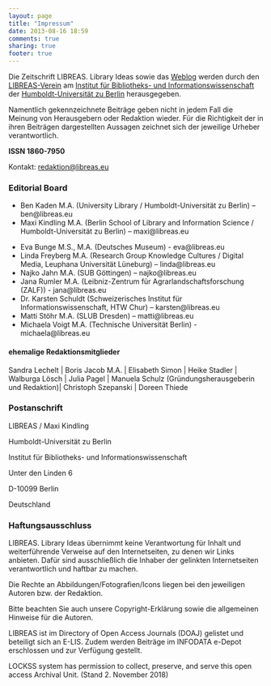 ```yaml
---
layout: page
title: "Impressum"
date: 2013-08-16 18:59
comments: true
sharing: true
footer: true
---
```

Die Zeitschrift LIBREAS. Library Ideas sowie das [Weblog](http://libreas.wordpress.com/) werden durch den [LIBREAS-Verein](http://libreas-verein.eu/) am [Institut für Bibliotheks- und Informationswissenschaft](http://www.ibi.hu-berlin.de) der [Humboldt-Universität zu Berlin](http://www.hu-berlin.de) herausgegeben.

Namentlich gekennzeichnete Beiträge geben nicht in jedem Fall die Meinung von Herausgebern oder Redaktion wieder. Für die Richtigkeit der in ihren Beiträgen dargestellten Aussagen zeichnet sich der jeweilige Urheber verantwortlich.

**ISSN 1860-7950**

Kontakt: redaktion@libreas.eu

### Editorial Board

<ul>
<li>Ben Kaden M.A. (University Library / Humboldt-Universität zu Berlin) – ben@libreas.eu</li>
<li>Maxi Kindling M.A. (Berlin School of Library and Information Science / Humboldt-Universität zu Berlin)  – maxi@libreas.eu</li>
</ul>
<ul>
<li>Eva Bunge M.S., M.A. (Deutsches Museum) - eva@libreas.eu</li>
<li>Linda Freyberg M.A. (Research Group Knowledge Cultures / Digital Media, Leuphana Universität Lüneburg) – linda@libreas.eu</li>
<li>Najko Jahn M.A. (SUB Göttingen) – najko@libreas.eu </li>
<li>Jana Rumler M.A. (Leibniz-Zentrum für Agrarlandschaftsforschung (ZALF)) - jana@libreas.eu</li>
<li>Dr. Karsten Schuldt (Schweizerisches Institut für Informationswissenschaft, HTW Chur) – karsten@libreas.eu</li>
<li>Matti Stöhr M.A. (SLUB Dresden) – matti@libreas.eu</li>
<li>Michaela Voigt M.A. (Technische Universität Berlin) - michaela@libreas.eu</li>
</ul>

#### ehemalige Redaktionsmitglieder   	 

Sandra Lechelt | Boris Jacob M.A. | Elisabeth Simon | Heike Stadler | Walburga Lösch | Julia Pagel | Manuela Schulz (Gründungsherausgeberin und Redaktion)| Christoph Szepanski | Doreen Thiede
 	 
### Postanschrift

LIBREAS / Maxi Kindling

Humboldt-Universität zu Berlin

Institut für Bibliotheks- und Informationswissenschaft

Unter den Linden 6

D-10099 Berlin

Deutschland

### Haftungsausschluss

LIBREAS. Library Ideas übernimmt keine Verantwortung für Inhalt und weiterführende Verweise auf den Internetseiten, zu denen wir Links anbieten. Dafür sind ausschließlich die Inhaber der gelinkten Internetseiten verantwortlich und haftbar zu machen.

Die Rechte an Abbildungen/Fotografien/Icons liegen bei den jeweiligen Autoren bzw. der Redaktion.

Bitte beachten Sie auch unsere Copyright-Erklärung sowie die allgemeinen Hinweise für die Autoren.

LIBREAS ist im Directory of Open Access Journals (DOAJ) gelistet und beteiligt sich an E-LIS. Zudem werden Beiträge im INFODATA e-Depot erschlossen und zur Verfügung gestellt.


LOCKSS system has permission to collect, preserve, and serve this open access Archival Unit. 
(Stand 2. November 2018)



